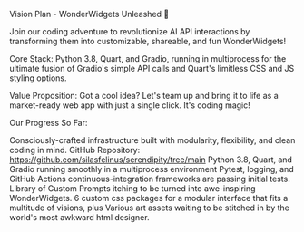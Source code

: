 Vision Plan - WonderWidgets Unleashed 🚀

Join our coding adventure to revolutionize AI API interactions by transforming them into customizable, shareable, and fun WonderWidgets!

Core Stack: Python 3.8, Quart, and Gradio, running in multiprocess for the ultimate fusion of Gradio's simple API calls and Quart's limitless CSS and JS styling options.

Value Proposition: Got a cool idea? Let's team up and bring it to life as a market-ready web app with just a single click. It's coding magic!

Our Progress So Far:

Consciously-crafted infrastructure built with modularity, flexibility, and clean coding in mind.
GitHub Repository: https://github.com/silasfelinus/serendipity/tree/main
Python 3.8, Quart, and Gradio running smoothly in a multiprocess environment
Pytest, logging, and GitHub Actions continuous-integration frameworks are passing initial tests.
Library of Custom Prompts itching to be turned into awe-inspiring WonderWidgets.
6 custom css packages for a modular interface that fits a multitude of visions, plus
Various art assets waiting to be stitched in by the world's most awkward html designer.